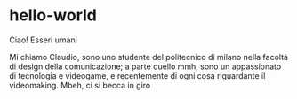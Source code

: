 # hello-world

Ciao! Esseri umani

Mi chiamo Claudio, sono uno studente del politecnico di milano nella facoltà di design della comunicazione; a parte quello mmh, sono un appassionato di tecnologia e videogame, e recentemente di ogni cosa riguardante il videomaking. 
Mbeh, ci si becca in giro

